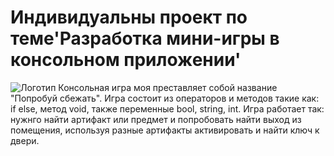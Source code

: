 # Индивидуальны проект по теме'Разработка мини-игры в консольном приложении'
![Логотип](https://octodex.github.com/images/orderedlistocat.png "Логотип GitHub")
Консольная игра моя преставляет собой название "Попробуй сбежать".
Игра состоит из операторов и методов такие как: if else, метод void,
также переменные bool, string, int.
Игра работает так:
нужнго найти артифакт или предмет и попробовать найти выход из помещения, используя разные артифакты активировать и найти ключ к двери.
